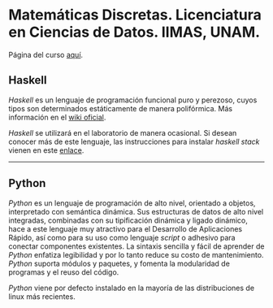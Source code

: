 # Matemáticas Discretas. Licenciatura en Ciencias de Datos. IIMAS, UNAM.

Página del curso [aquí](https://sites.google.com/view/mat-discretas-201/).

## Haskell
_Haskell_ es un lenguaje de programación funcional puro y perezoso, cuyos tipos son determinados estáticamente de manera polifórmica. Más información en el [wiki oficial](https://wiki.haskell.org/). 


_Haskell_ se utilizará en el laboratorio de manera  ocasional. Si desean conocer más de este lenguaje, las instrucciones para instalar  _haskell stack_  vienen en este [enlace](https://docs.haskellstack.org/en/stable/README/#how-to-install). 

---
## Python
_Python_ es un lenguaje de programación de alto nivel, orientado a objetos, interpretado con semántica dinámica. Sus estructuras de datos de alto nivel integradas, combinadas con su tipificación dinámica y ligado dinámico, hace a este lenguaje muy atractivo para el Desarrollo de Aplicaciones Rápido, así como para su uso como lenguaje _script_ o adhesivo para conectar componentes existentes. La sintaxis sencilla y fácil de aprender de _Python_ enfatiza legibilidad y por lo tanto reduce su costo de mantenimiento. _Python_ suporta módulos y paquetes, y fomenta la modularidad de programas y el reuso del código. 

_Python_ viene por defecto instalado en la mayoría de las distribuciones de linux más recientes.